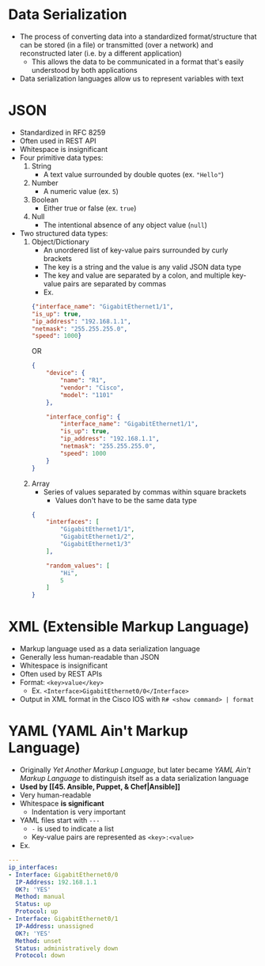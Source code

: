 # Data Serialization
- The process of converting data into a standardized format/structure that can be stored (in a file) or transmitted (over a network) and reconstructed later (i.e. by a different application)
	- This allows the data to be communicated in a format that's easily understood by both applications
- Data serialization languages allow us to represent variables with text
# JSON
- Standardized in RFC 8259
- Often used in REST API
- Whitespace is insignificant
- Four primitive data types:
	1. String
		- A text value surrounded by double quotes (ex. `"Hello"`)
	2. Number
		- A numeric value (ex. `5`)
	3. Boolean
		- Either true or false (ex. `true`)
	4. Null
		- The intentional absence of any object value (`null`)
- Two structured data types:
	1. Object/Dictionary
		- An unordered list of key-value pairs surrounded by curly brackets
		- The key is a string and the value is any valid JSON data type
		- The key and value are separated by a colon, and multiple key-value pairs are separated by commas
		- Ex.
		```json
		{"interface_name": "GigabitEthernet1/1",
		"is_up": true,
		"ip_address": "192.168.1.1",
		"netmask": "255.255.255.0",
		"speed": 1000}
		```
		OR
		```json
		{
			"device": {
				"name": "R1",
				"vendor": "Cisco",
				"model": "1101"
			},

			"interface_config": {
				"interface_name": "GigabitEthernet1/1",
				"is_up": true,
				"ip_address": "192.168.1.1",
				"netmask": "255.255.255.0",
				"speed": 1000
			}
		}
		```
	2. Array
		- Series of values separated by commas within square brackets
			- Values don't have to be the same data type
		```json
		{
			"interfaces": [
				"GigabitEthernet1/1",
				"GigabitEthernet1/2",
				"GigabitEthernet1/3"
			],

			"random_values": [
				"Hi",
				5
			]
		}
		```
# XML (Extensible Markup Language)
- Markup language used as a data serialization language
- Generally less human-readable than JSON
- Whitespace is insignificant
- Often used by REST APIs
- Format: `<key>value</key>`
	- Ex. `<Interface>GigabitEthernet0/0</Interface>`
- Output in XML format in the Cisco IOS with `R# <show command> | format`
# YAML (YAML Ain't Markup Language)
- Originally *Yet Another Markup Language*, but later became *YAML Ain't Markup Language* to distinguish itself as a data serialization language
- **Used by [[45. Ansible, Puppet, & Chef|Ansible]]**
- Very human-readable
- Whitespace **is significant**
	- Indentation is very important
- YAML files start with `---`
	- `-` is used to indicate a list
	- Key-value pairs are represented as `<key>:<value>`
- Ex.
```YAML
---
ip_interfaces:
- Interface: GigabitEthernet0/0
  IP-Address: 192.168.1.1
  OK?: 'YES'
  Method: manual
  Status: up
  Protocol: up
- Interface: GigabitEthernet0/1
  IP-Address: unassigned
  OK?: 'YES'
  Method: unset
  Status: administratively down
  Protocol: down
```
